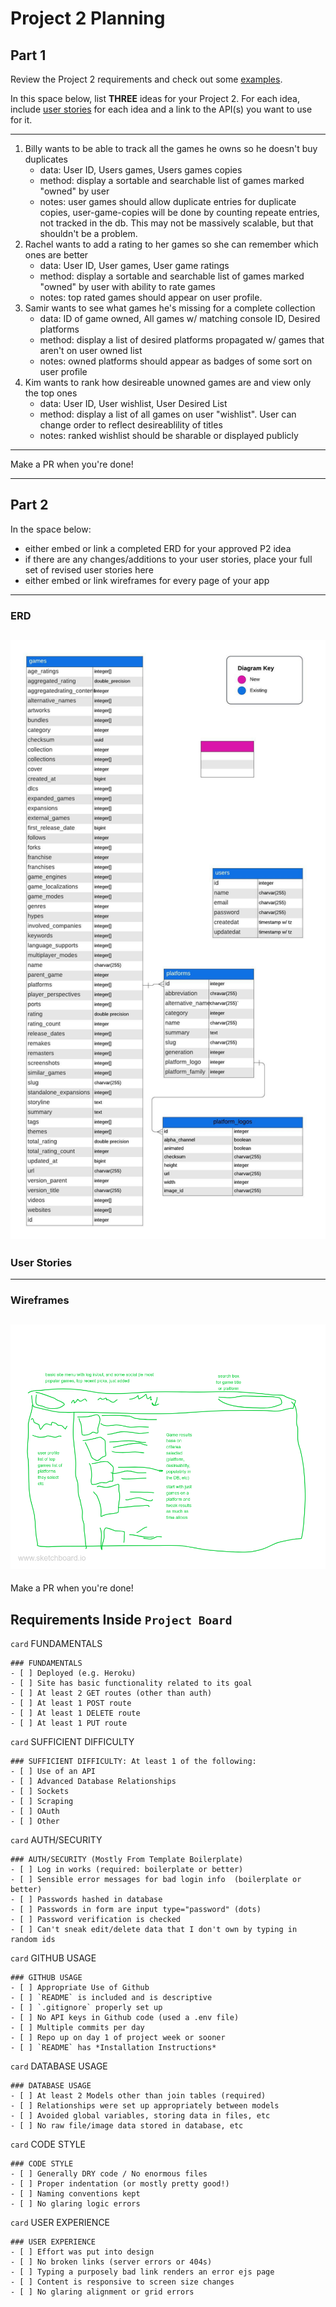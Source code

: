 # Project 2 Planning

## Part 1

Review the Project 2 requirements and check out some [examples](https://romebell.gitbook.io/sei-802/projects/past-projects/project2).

In this space below, list **THREE** ideas for your Project 2. For each idea, include [user stories](https://www.atlassian.com/agile/project-management/user-stories) for each idea and a link to the API(s) you want to use for it.

--------------------------------------------------------
1. Billy wants to be able to track all the games he owns so he doesn't buy duplicates
    * data: User ID, Users games, Users games copies
    * method: display a sortable and searchable list of games marked "owned" by user
    * notes: user games should allow duplicate entries for duplicate copies, user-game-copies will be done by counting repeate entries, not tracked in the db.  This may not be massively scalable, but that shouldn't be a problem.
2. Rachel wants to add a rating to her games so she can remember which ones are better
    * data: User ID, User games, User game ratings
    * method: display a sortable and searchable list of games marked "owned" by user with ability to rate games
    * notes: top rated games should appear on user profile.
3. Samir wants to see what games he's missing for a complete collection
    * data: ID of game owned, All games w/ matching console ID, Desired platforms
    * method: display a list of desired platforms propagated w/ games that aren't on user owned list
    * notes: owned platforms should appear as badges of some sort on user profile
4. Kim wants to rank how desireable unowned games are and view only the top ones
    * data: User ID, User wishlist, User Desired List
    * method: display a list of all games on user "wishlist".  User can change order to reflect desireablility of titles
    * notes: ranked wishlist should be sharable or displayed publicly
---------------------------------------------------------

Make a PR when you're done!

---

## Part 2

In the space below:
* either embed or link a completed ERD for your approved P2 idea
* if there are any changes/additions to your user stories, place your full set of revised user stories here
* either embed or link wireframes for every page of your app

----------------------------------------------------------
### ERD
![Alt text](<retrograde - erd.jpeg>)
----------------------------------------------------------
### User Stories

----------------------------------------------------------
### Wireframes
![Alt text](<VD5UMfz5XLXr (2).png>)
----------------------------------------------------------

Make a PR when you're done!

## Requirements Inside `Project Board`

`card` FUNDAMENTALS
```
### FUNDAMENTALS
- [ ] Deployed (e.g. Heroku)
- [ ] Site has basic functionality related to its goal
- [ ] At least 2 GET routes (other than auth)
- [ ] At least 1 POST route
- [ ] At least 1 DELETE route
- [ ] At least 1 PUT route
```

`card` SUFFICIENT DIFFICULTY
```
### SUFFICIENT DIFFICULTY: At least 1 of the following: 
- [ ] Use of an API
- [ ] Advanced Database Relationships
- [ ] Sockets
- [ ] Scraping
- [ ] OAuth
- [ ] Other
```

`card` AUTH/SECURITY
```
### AUTH/SECURITY (Mostly From Template Boilerplate)
- [ ] Log in works (required: boilerplate or better)
- [ ] Sensible error messages for bad login info  (boilerplate or better)
- [ ] Passwords hashed in database
- [ ] Passwords in form are input type="password" (dots)
- [ ] Password verification is checked
- [ ] Can't sneak edit/delete data that I don't own by typing in random ids
```
`card` GITHUB USAGE
```
### GITHUB USAGE
- [ ] Appropriate Use of Github
- [ ] `README` is included and is descriptive
- [ ] `.gitignore` properly set up
- [ ] No API keys in Github code (used a .env file)
- [ ] Multiple commits per day
- [ ] Repo up on day 1 of project week or sooner
- [ ] `README` has *Installation Instructions*
```

`card` DATABASE USAGE
```
### DATABASE USAGE
- [ ] At least 2 Models other than join tables (required)
- [ ] Relationships were set up appropriately between models
- [ ] Avoided global variables, storing data in files, etc
- [ ] No raw file/image data stored in database, etc
```

`card` CODE STYLE
```
### CODE STYLE
- [ ] Generally DRY code / No enormous files
- [ ] Proper indentation (or mostly pretty good!)
- [ ] Naming conventions kept
- [ ] No glaring logic errors
```
`card` USER EXPERIENCE
```
### USER EXPERIENCE
- [ ] Effort was put into design
- [ ] No broken links (server errors or 404s)
- [ ] Typing a purposely bad link renders an error ejs page
- [ ] Content is responsive to screen size changes
- [ ] No glaring alignment or grid errors
```
